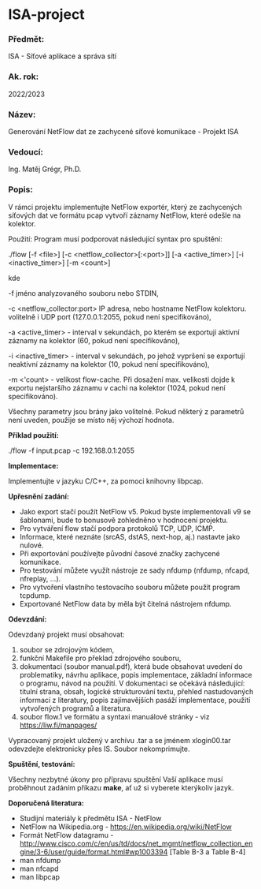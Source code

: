 # ISA-project

### Předmět:
ISA - Síťové aplikace a správa sítí
### Ak. rok:
2022/2023
### Název:
Generování NetFlow dat ze zachycené síťové komunikace - Projekt ISA
### Vedoucí:
Ing. Matěj Grégr, Ph.D.
### Popis:
V rámci projektu implementujte NetFlow exportér, který ze zachycených síťových dat ve formátu pcap vytvoří záznamy NetFlow, které odešle na kolektor.

Použití:
Program musí podporovat následující syntax pro spuštění:

./flow [-f \<file\>] [-c \<netflow_collector\>[:\<port\>]] [-a \<active_timer\>] [-i \<inactive_timer\>] [-m \<count\>]

kde

-f <file> jméno analyzovaného souboru nebo STDIN,

-c <netflow_collector:port> IP adresa, nebo hostname NetFlow kolektoru. volitelně i UDP port (127.0.0.1:2055, pokud není specifikováno),

-a <active_timer> - interval v sekundách, po kterém se exportují aktivní záznamy na kolektor (60, pokud není specifikováno),

-i <inactive_timer> - interval v sekundách, po jehož vypršení se exportují neaktivní záznamy na kolektor (10, pokud není specifikováno),

-m <'count> - velikost flow-cache. Při dosažení max. velikosti dojde k exportu nejstaršího záznamu v cachi na kolektor (1024, pokud není specifikováno).

Všechny parametry jsou brány jako volitelné. Pokud některý z parametrů není uveden, použije se místo něj výchozí hodnota.

__Příklad použití:__

./flow -f input.pcap -c 192.168.0.1:2055

__Implementace:__

Implementujte v jazyku C/C++, za pomoci knihovny libpcap.

__Upřesnění zadání:__

* Jako export stačí použít NetFlow v5. Pokud byste implementovali v9 se šablonami, bude to bonusově zohledněno v hodnocení projektu.
*  Pro vytváření flow stačí podpora protokolů TCP, UDP, ICMP.
* Informace, které neznáte (srcAS, dstAS, next-hop, aj.) nastavte jako nulové.
* Při exportování používejte původní časové značky zachycené komunikace.
* Pro testování můžete využít nástroje ze sady nfdump (nfdump, nfcapd, nfreplay, ...).
* Pro vytvoření vlastního testovacího souboru můžete použít program tcpdump.
* Exportované NetFlow data by měla být čitelná nástrojem nfdump.

__Odevzdání:__

Odevzdaný projekt musí obsahovat:

1. soubor se zdrojovým kódem,
2. funkční Makefile pro překlad zdrojového souboru,
3. dokumentaci (soubor manual.pdf), která bude obsahovat uvedení do problematiky, návrhu aplikace, popis implementace, základní informace o programu, návod na použití. V dokumentaci se očekává následující: titulní strana, obsah, logické strukturování textu, přehled nastudovaných informací z literatury, popis zajímavějších pasáží implementace, použití vytvořených programů a literatura.
4. soubor flow.1 ve formátu a syntaxi manuálové stránky - viz https://liw.fi/manpages/

Vypracovaný projekt uložený v archívu .tar a se jménem xlogin00.tar odevzdejte elektronicky přes IS. Soubor nekomprimujte.

__Spuštění, testování:__

Všechny nezbytné úkony pro přípravu spuštění Vaší aplikace musí proběhnout zadáním příkazu __make__, ať už si vyberete kterýkoliv jazyk.

__Doporučená literatura:__

* Studijní materiály k předmětu ISA - NetFlow
* NetFlow na Wikipedia.org - https://en.wikipedia.org/wiki/NetFlow
* Formát NetFlow datagramu - http://www.cisco.com/c/en/us/td/docs/net_mgmt/netflow_collection_engine/3-6/user/guide/format.html#wp1003394 [Table B-3 a Table B-4]
* man nfdump
* man nfcapd
* man libpcap
